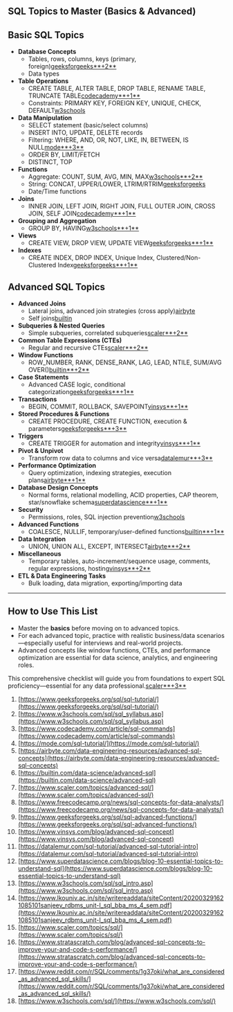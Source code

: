 ## SQL Topics to Master (Basics & Advanced)

## Basic SQL Topics

* **Database Concepts**
  * Tables, rows, columns, keys (primary, foreign)[geeksforgeeks**+2**](https://www.geeksforgeeks.org/sql/sql-tutorial/)
  * Data types
* **Table Operations**
  * CREATE TABLE, ALTER TABLE, DROP TABLE, RENAME TABLE, TRUNCATE TABLE[codecademy**+1**](https://www.codecademy.com/article/sql-commands)
  * Constraints: PRIMARY KEY, FOREIGN KEY, UNIQUE, CHECK, DEFAULT[w3schools](https://www.w3schools.com/sql/sql_syllabus.asp)
* **Data Manipulation**
  * SELECT statement (basic/select columns)
  * INSERT INTO, UPDATE, DELETE records
  * Filtering: WHERE, AND, OR, NOT, LIKE, IN, BETWEEN, IS NULL[mode**+3**](https://mode.com/sql-tutorial/)
  * ORDER BY, LIMIT/FETCH
  * DISTINCT, TOP
* **Functions**
  * Aggregate: COUNT, SUM, AVG, MIN, MAX[w3schools**+2**](https://www.w3schools.com/sql/sql_syllabus.asp)
  * String: CONCAT, UPPER/LOWER, LTRIM/RTRIM[geeksforgeeks](https://www.geeksforgeeks.org/sql/sql-tutorial/)
  * Date/Time functions
* **Joins**
  * INNER JOIN, LEFT JOIN, RIGHT JOIN, FULL OUTER JOIN, CROSS JOIN, SELF JOIN[codecademy**+1**](https://www.codecademy.com/article/sql-commands)
* **Grouping and Aggregation**
  * GROUP BY, HAVING[w3schools**+1**](https://www.w3schools.com/sql/sql_syllabus.asp)
* **Views**
  * CREATE VIEW, DROP VIEW, UPDATE VIEW[geeksforgeeks**+1**](https://www.geeksforgeeks.org/sql/sql-tutorial/)
* **Indexes**
  * CREATE INDEX, DROP INDEX, Unique Index, Clustered/Non-Clustered Index[geeksforgeeks**+1**](https://www.geeksforgeeks.org/sql/sql-tutorial/)

## Advanced SQL Topics

* **Advanced Joins**
  * Lateral joins, advanced join strategies (cross apply)[airbyte](https://airbyte.com/data-engineering-resources/advanced-sql-concepts)
  * Self joins[builtin](https://builtin.com/data-science/advanced-sql)
* **Subqueries & Nested Queries**
  * Simple subqueries, correlated subqueries[scaler**+2**](https://www.scaler.com/topics/advanced-sql/)
* **Common Table Expressions (CTEs)**
  * Regular and recursive CTEs[scaler**+2**](https://www.scaler.com/topics/advanced-sql/)
* **Window Functions**
  * ROW_NUMBER, RANK, DENSE_RANK, LAG, LEAD, NTILE, SUM/AVG OVER()[builtin**+2**](https://builtin.com/data-science/advanced-sql)
* **Case Statements**
  * Advanced CASE logic, conditional categorization[geeksforgeeks**+1**](https://www.geeksforgeeks.org/sql/sql-advanced-functions/)
* **Transactions**
  * BEGIN, COMMIT, ROLLBACK, SAVEPOINT[vinsys**+1**](https://www.vinsys.com/blog/advanced-sql-concept)
* **Stored Procedures & Functions**
  * CREATE PROCEDURE, CREATE FUNCTION, execution & parameters[geeksforgeeks**+3**](https://www.geeksforgeeks.org/sql/sql-advanced-functions/)
* **Triggers**
  * CREATE TRIGGER for automation and integrity[vinsys**+1**](https://www.vinsys.com/blog/advanced-sql-concept)
* **Pivot & Unpivot**
  * Transform row data to columns and vice versa[datalemur**+3**](https://datalemur.com/sql-tutorial/advanced-sql-tutorial-intro)
* **Performance Optimization**
  * Query optimization, indexing strategies, execution plans[airbyte**+1**](https://airbyte.com/data-engineering-resources/advanced-sql-concepts)
* **Database Design Concepts**
  * Normal forms, relational modelling, ACID properties, CAP theorem, star/snowflake schema[superdatascience**+1**](https://www.superdatascience.com/blogs/blog-10-essential-topics-to-understand-sql)
* **Security**
  * Permissions, roles, SQL injection prevention[w3schools](https://www.w3schools.com/sql/sql_syllabus.asp)
* **Advanced Functions**
  * COALESCE, NULLIF, temporary/user-defined functions[builtin**+1**](https://builtin.com/data-science/advanced-sql)
* **Data Integration**
  * UNION, UNION ALL, EXCEPT, INTERSECT[airbyte**+2**](https://airbyte.com/data-engineering-resources/advanced-sql-concepts)
* **Miscellaneous**
  * Temporary tables, auto-increment/sequence usage, comments, regular expressions, hosting[vinsys**+2**](https://www.vinsys.com/blog/advanced-sql-concept)
* **ETL & Data Engineering Tasks**
  * Bulk loading, data migration, exporting/importing data

---

## **How to Use This List**

* Master the **basics** before moving on to advanced topics.
* For each advanced topic, practice with realistic business/data scenarios—especially useful for interviews and real-world projects.
* Advanced concepts like window functions, CTEs, and performance optimization are essential for data science, analytics, and engineering roles.

This comprehensive checklist will guide you from foundations to expert SQL proficiency—essential for any data professional.[scaler**+3**](https://www.scaler.com/topics/advanced-sql/)

1. [https://www.geeksforgeeks.org/sql/sql-tutorial/](https://www.geeksforgeeks.org/sql/sql-tutorial/)
2. [https://www.w3schools.com/sql/sql_syllabus.asp](https://www.w3schools.com/sql/sql_syllabus.asp)
3. [https://www.codecademy.com/article/sql-commands](https://www.codecademy.com/article/sql-commands)
4. [https://mode.com/sql-tutorial/](https://mode.com/sql-tutorial/)
5. [https://airbyte.com/data-engineering-resources/advanced-sql-concepts](https://airbyte.com/data-engineering-resources/advanced-sql-concepts)
6. [https://builtin.com/data-science/advanced-sql](https://builtin.com/data-science/advanced-sql)
7. [https://www.scaler.com/topics/advanced-sql/](https://www.scaler.com/topics/advanced-sql/)
8. [https://www.freecodecamp.org/news/sql-concepts-for-data-analysts/](https://www.freecodecamp.org/news/sql-concepts-for-data-analysts/)
9. [https://www.geeksforgeeks.org/sql/sql-advanced-functions/](https://www.geeksforgeeks.org/sql/sql-advanced-functions/)
10. [https://www.vinsys.com/blog/advanced-sql-concept](https://www.vinsys.com/blog/advanced-sql-concept)
11. [https://datalemur.com/sql-tutorial/advanced-sql-tutorial-intro](https://datalemur.com/sql-tutorial/advanced-sql-tutorial-intro)
12. [https://www.superdatascience.com/blogs/blog-10-essential-topics-to-understand-sql](https://www.superdatascience.com/blogs/blog-10-essential-topics-to-understand-sql)
13. [https://www.w3schools.com/sql/sql_intro.asp](https://www.w3schools.com/sql/sql_intro.asp)
14. [https://www.lkouniv.ac.in/site/writereaddata/siteContent/202003291621085101sanjeev_rdbms_unit-I_sql_bba_ms_4_sem.pdf](https://www.lkouniv.ac.in/site/writereaddata/siteContent/202003291621085101sanjeev_rdbms_unit-I_sql_bba_ms_4_sem.pdf)
15. [https://www.scaler.com/topics/sql/](https://www.scaler.com/topics/sql/)
16. [https://www.stratascratch.com/blog/advanced-sql-concepts-to-improve-your-and-code-s-performance/](https://www.stratascratch.com/blog/advanced-sql-concepts-to-improve-your-and-code-s-performance/)
17. [https://www.reddit.com/r/SQL/comments/1g37oki/what_are_considered_as_advanced_sql_skills/](https://www.reddit.com/r/SQL/comments/1g37oki/what_are_considered_as_advanced_sql_skills/)
18. [https://www.w3schools.com/sql/](https://www.w3schools.com/sql/)
